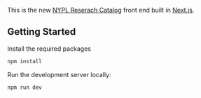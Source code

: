 This is the new [NYPL Reserach Catalog](https://www.nypl.org/research/research-catalog) front end built in [Next.js](https://nextjs.org/).

## Getting Started

Install the required packages

```bash
npm install
```

Run the development server locally:

```bash
npm run dev
```

